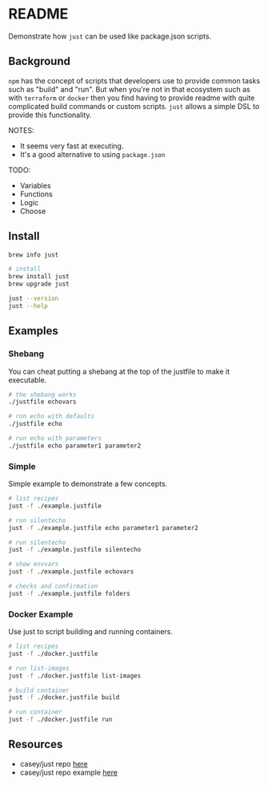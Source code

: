 # README

Demonstrate how `just` can be used like package.json scripts.  

## Background

`npm` has the concept of scripts that developers use to provide common tasks such as "build" and "run".  But when you're not in that ecosystem such as with `terraform` or `docker` then you find having to provide readme with quite complicated build commands or custom scripts. `just` allows a simple DSL to provide this functionality.  

NOTES:

* It seems very fast at executing.  
* It's a good alternative to using `package.json`

TODO:

* Variables
* Functions
* Logic
* Choose

## Install

```sh
brew info just

# install
brew install just
brew upgrade just

just --version  
just --help    
```

## Examples

### Shebang

You can cheat putting a shebang at the top of the justfile to make it executable.  

```sh
# the shebang works
./justfile echovars

# run echo with defaults
./justfile echo

# run echo with parameters
./justfile echo parameter1 parameter2
```

### Simple

Simple example to demonstrate a few concepts.  

```sh
# list recipes
just -f ./example.justfile

# run silentecho  
just -f ./example.justfile echo parameter1 parameter2

# run silentecho  
just -f ./example.justfile silentecho

# show envvars
just -f ./example.justfile echovars

# checks and confirmation
just -f ./example.justfile folders

```

### Docker Example

Use just to script building and running containers.  

```sh
# list recipes
just -f ./docker.justfile

# run list-images
just -f ./docker.justfile list-images

# build container
just -f ./docker.justfile build

# run container
just -f ./docker.justfile run
```

## Resources

* casey/just repo [here](https://github.com/casey/just)  
* casey/just repo example [here](https://github.com/casey/just/blob/master/justfile)  
